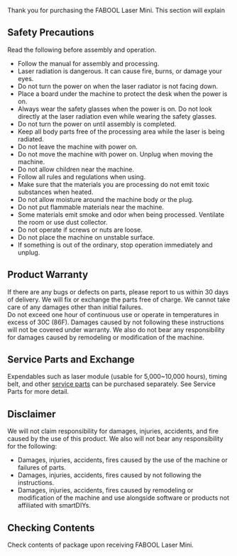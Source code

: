 Thank you for purchasing the FABOOL Laser Mini. This section will explain

## Safety Precautions
Read the following before assembly and operation.

- Follow the manual for assembly and processing.
- Laser radiation is dangerous. It can cause fire, burns, or damage your eyes.
- Do not turn the power on when the laser radiator is not facing down.
- Place a board under the machine to protect the desk when the power is on.
- Always wear the safety glasses when the power is on. Do not look directly at the laser radiation even while wearing the safety glasses.
- Do not turn the power on until assembly is completed.
- Keep all body parts free of the processing area while the laser is being radiated.
- Do not leave the machine with power on.
- Do not move the machine with power on. Unplug when moving the machine.
- Do not allow children near the machine.
- Follow all rules and regulations when using.
- Make sure that the materials you are processing do not emit toxic substances when heated.
- Do not allow moisture around the machine body or the plug.
- Do not put flammable materials near the machine.
- Some materials emit smoke and odor when being processed. Ventilate the room or use dust collector.
- Do not operate if screws or nuts are loose.
- Do not place the machine on unstable surface.
- If something is out of the ordinary, stop operation immediately and unplug.

## Product Warranty
If there are any bugs or defects on parts, please report to us within 30 days of delivery. We will fix or exchange the parts free of charge. We cannot take care of any damages other than initial failures.  
Do not exceed one hour of continuous use or operate in temperatures in excess of 30C (86F). Damages caused by not following these instructions will not be covered under warranty. We also do not bear any responsibility for damages caused by remodeling or modification of the machine.

## Service Parts and Exchange
Expendables such as laser module (usable for 5,000~10,000 hours), timing belt, and other <a href="https://docs.google.com/document/d/1GJh0h6bX_k6syFryyHGJnNLPxQBqXutRB0Ry9m5Prog/edit#">service parts</a> can be purchased separately. See Service Parts for more detail.

## Disclaimer
We will not claim responsibility for damages, injuries, accidents, and fire caused by the use of this product. We also will not bear any responsibility for the following:
- Damages, injuries, accidents, fires caused by the use of the machine or failures of parts.
- Damages, injuries, accidents, fires caused by not following the instructions.
- Damages, injuries, accidents, fires caused by remodeling or modification of the machine and use alongside software or products not affiliated with smartDIYs.

## Checking Contents
Check contents of package upon receiving FABOOL Laser Mini.

